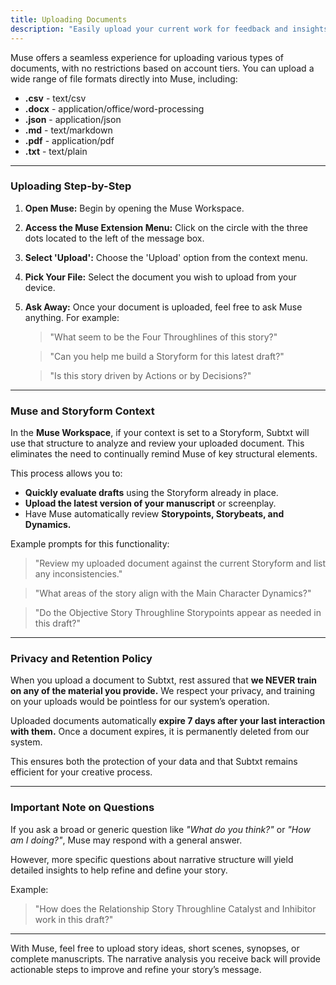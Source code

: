 ```yaml
---
title: Uploading Documents  
description: "Easily upload your current work for feedback and insights"  
---
```


Muse offers a seamless experience for uploading various types of documents, with no restrictions based on account tiers. You can upload a wide range of file formats directly into Muse, including:

- **.csv** - text/csv  
- **.docx** - application/office/word-processing  
- **.json** - application/json  
- **.md** - text/markdown  
- **.pdf** - application/pdf  
- **.txt** - text/plain  

---

### Uploading Step-by-Step

1. **Open Muse:** Begin by opening the Muse Workspace.  
2. **Access the Muse Extension Menu:** Click on the circle with the three dots located to the left of the message box.  
3. **Select 'Upload':** Choose the 'Upload' option from the context menu.  
4. **Pick Your File:** Select the document you wish to upload from your device.  
5. **Ask Away:** Once your document is uploaded, feel free to ask Muse anything. For example:  

   > "What seem to be the Four Throughlines of this story?"  

   > "Can you help me build a Storyform for this latest draft?"  

   > "Is this story driven by Actions or by Decisions?"

---

### Muse and Storyform Context

In the **Muse Workspace**, if your context is set to a Storyform, Subtxt will use that structure to analyze and review your uploaded document. This eliminates the need to continually remind Muse of key structural elements.  

This process allows you to:  
- **Quickly evaluate drafts** using the Storyform already in place.  
- **Upload the latest version of your manuscript** or screenplay.  
- Have Muse automatically review **Storypoints, Storybeats, and Dynamics.**

Example prompts for this functionality:  

> "Review my uploaded document against the current Storyform and list any inconsistencies."  

> "What areas of the story align with the Main Character Dynamics?"  

> "Do the Objective Story Throughline Storypoints appear as needed in this draft?"

---

### Privacy and Retention Policy

When you upload a document to Subtxt, rest assured that **we NEVER train on any of the material you provide.** We respect your privacy, and training on your uploads would be pointless for our system’s operation.  

Uploaded documents automatically **expire 7 days after your last interaction with them.** Once a document expires, it is permanently deleted from our system.  

This ensures both the protection of your data and that Subtxt remains efficient for your creative process.  

---

### Important Note on Questions

If you ask a broad or generic question like _"What do you think?"_ or _"How am I doing?"_, Muse may respond with a general answer.  

However, more specific questions about narrative structure will yield detailed insights to help refine and define your story.  

Example:  

> "How does the Relationship Story Throughline Catalyst and Inhibitor work in this draft?"  

---

With Muse, feel free to upload story ideas, short scenes, synopses, or complete manuscripts. The narrative analysis you receive back will provide actionable steps to improve and refine your story’s message.